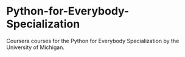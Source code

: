 # Python-for-Everybody-Specialization
Coursera courses for the Python for Everybody Specialization by the University of Michigan.
